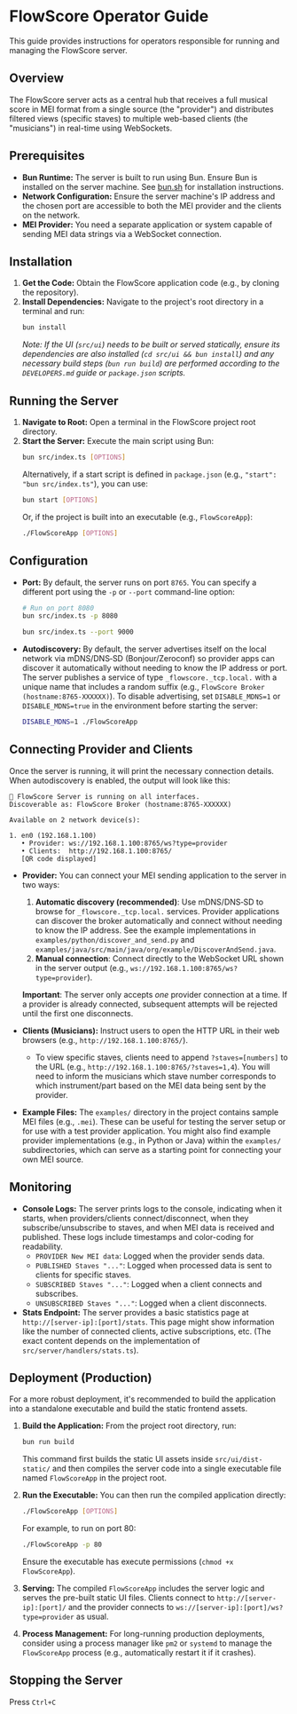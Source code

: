 # FlowScore Operator Guide

This guide provides instructions for operators responsible for running and managing the FlowScore server.

## Overview

The FlowScore server acts as a central hub that receives a full musical score in MEI format from a single source (the "provider") and distributes filtered views (specific staves) to multiple web-based clients (the "musicians") in real-time using WebSockets.

## Prerequisites

*   **Bun Runtime:** The server is built to run using Bun. Ensure Bun is installed on the server machine. See [bun.sh](https://bun.sh/) for installation instructions.
*   **Network Configuration:** Ensure the server machine's IP address and the chosen port are accessible to both the MEI provider and the clients on the network.
*   **MEI Provider:** You need a separate application or system capable of sending MEI data strings via a WebSocket connection.

## Installation

1.  **Get the Code:** Obtain the FlowScore application code (e.g., by cloning the repository).
2.  **Install Dependencies:** Navigate to the project's root directory in a terminal and run:
    ```bash
    bun install
    ```
    *Note: If the UI (`src/ui`) needs to be built or served statically, ensure its dependencies are also installed (`cd src/ui && bun install`) and any necessary build steps (`bun run build`) are performed according to the `DEVELOPERS.md` guide or `package.json` scripts.*

## Running the Server

1.  **Navigate to Root:** Open a terminal in the FlowScore project root directory.
2.  **Start the Server:** Execute the main script using Bun:
    ```bash
    bun src/index.ts [OPTIONS]
    ```
    Alternatively, if a start script is defined in `package.json` (e.g., `"start": "bun src/index.ts"`), you can use:
    ```bash
    bun start [OPTIONS]
    ```
    Or, if the project is built into an executable (e.g., `FlowScoreApp`):
    ```bash
    ./FlowScoreApp [OPTIONS]
    ```

## Configuration

*   **Port:** By default, the server runs on port `8765`. You can specify a different port using the `-p` or `--port` command-line option:
    ```bash
    # Run on port 8080
    bun src/index.ts -p 8080
    ```
    ```bash
    bun src/index.ts --port 9000
    ```

*   **Autodiscovery:** By default, the server advertises itself on the local network via mDNS/DNS‑SD (Bonjour/Zeroconf) so provider apps can discover it automatically without needing to know the IP address or port. The server publishes a service of type `_flowscore._tcp.local.` with a unique name that includes a random suffix (e.g., `FlowScore Broker (hostname:8765-XXXXXX)`). To disable advertising, set `DISABLE_MDNS=1` or `DISABLE_MDNS=true` in the environment before starting the server:
    ```bash
    DISABLE_MDNS=1 ./FlowScoreApp
    ```

## Connecting Provider and Clients

Once the server is running, it will print the necessary connection details. When autodiscovery is enabled, the output will look like this:

```
🚀 FlowScore Server is running on all interfaces.
Discoverable as: FlowScore Broker (hostname:8765-XXXXXX)

Available on 2 network device(s):

1. en0 (192.168.1.100)
   • Provider: ws://192.168.1.100:8765/ws?type=provider
   • Clients:  http://192.168.1.100:8765/
   [QR code displayed]
```

*   **Provider:** You can connect your MEI sending application to the server in two ways:
    1. **Automatic discovery (recommended)**: Use mDNS/DNS‑SD to browse for `_flowscore._tcp.local.` services. Provider applications can discover the broker automatically and connect without needing to know the IP address. See the example implementations in `examples/python/discover_and_send.py` and `examples/java/src/main/java/org/example/DiscoverAndSend.java`.
    2. **Manual connection**: Connect directly to the WebSocket URL shown in the server output (e.g., `ws://192.168.1.100:8765/ws?type=provider`).
    
    **Important**: The server only accepts *one* provider connection at a time. If a provider is already connected, subsequent attempts will be rejected until the first one disconnects.
*   **Clients (Musicians):** Instruct users to open the HTTP URL in their web browsers (e.g., `http://192.168.1.100:8765/`).
    *   To view specific staves, clients need to append `?staves=[numbers]` to the URL (e.g., `http://192.168.1.100:8765/?staves=1,4`). You will need to inform the musicians which stave number corresponds to which instrument/part based on the MEI data being sent by the provider.

*   **Example Files:** The `examples/` directory in the project contains sample MEI files (e.g., `.mei`). These can be useful for testing the server setup or for use with a test provider application. You might also find example provider implementations (e.g., in Python or Java) within the `examples/` subdirectories, which can serve as a starting point for connecting your own MEI source.

## Monitoring

*   **Console Logs:** The server prints logs to the console, indicating when it starts, when providers/clients connect/disconnect, when they subscribe/unsubscribe to staves, and when MEI data is received and published. These logs include timestamps and color-coding for readability.
    *   `PROVIDER New MEI data`: Logged when the provider sends data.
    *   `PUBLISHED Staves "..."`: Logged when processed data is sent to clients for specific staves.
    *   `SUBSCRIBED Staves "..."`: Logged when a client connects and subscribes.
    *   `UNSUBSCRIBED Staves "..."`: Logged when a client disconnects.
*   **Stats Endpoint:** The server provides a basic statistics page at `http://[server-ip]:[port]/stats`. This page might show information like the number of connected clients, active subscriptions, etc. (The exact content depends on the implementation of `src/server/handlers/stats.ts`).

## Deployment (Production)

For a more robust deployment, it's recommended to build the application into a standalone executable and build the static frontend assets.

1.  **Build the Application:** From the project root directory, run:
    ```bash
    bun run build
    ```
    This command first builds the static UI assets inside `src/ui/dist-static/` and then compiles the server code into a single executable file named `FlowScoreApp` in the project root.

2.  **Run the Executable:** You can then run the compiled application directly:
    ```bash
    ./FlowScoreApp [OPTIONS]
    ```
    For example, to run on port 80:
    ```bash
    ./FlowScoreApp -p 80
    ```
    Ensure the executable has execute permissions (`chmod +x FlowScoreApp`).

3.  **Serving:** The compiled `FlowScoreApp` includes the server logic and serves the pre-built static UI files. Clients connect to `http://[server-ip]:[port]/` and the provider connects to `ws://[server-ip]:[port]/ws?type=provider` as usual.

4.  **Process Management:** For long-running production deployments, consider using a process manager like `pm2` or `systemd` to manage the `FlowScoreApp` process (e.g., automatically restart it if it crashes).

## Stopping the Server

Press `Ctrl+C`
